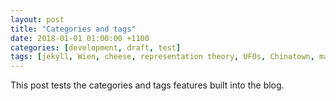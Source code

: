 ```yaml
---
layout: post
title: "Categories and tags"
date: 2018-01-01 01:00:00 +1100
categories: [development, draft, test]
tags: [jekyll, Wien, cheese, representation theory, UFOs, Chinatown, marketing, flying]
---
```


This post tests the categories and tags features built into the blog.
